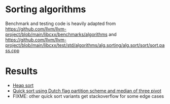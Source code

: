 # Sorting algorithms

Benchmark and testing code is heavily adapted
from https://github.com/llvm/llvm-project/blob/main/libcxx/benchmarks/algorithms
and https://github.com/llvm/llvm-project/blob/main/libcxx/test/std/algorithms/alg.sorting/alg.sort/sort/sort.pass.cpp

# Results

- [Heap sort](results/heap_sort.txt)
- [Quick sort using Dutch flag partition scheme and median of three pivot](results/quick_sort_dutch_flag_mo3.txt)
- FIXME: other quick sort variants get stackoverflow for some edge cases
